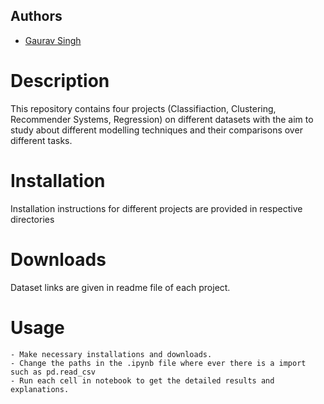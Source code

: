 ## Authors
- [Gaurav Singh](https://github.com/gauravSingh30) 

# Description
This repository contains four projects (Classifiaction, Clustering, Recommender Systems, Regression) on different datasets with the aim to study about different modelling techniques and their comparisons over different tasks.

# Installation
Installation instructions for different projects are provided in respective directories

# Downloads

Dataset links are given in readme file of each project.

# Usage
    - Make necessary installations and downloads.
    - Change the paths in the .ipynb file where ever there is a import such as pd.read_csv
    - Run each cell in notebook to get the detailed results and explanations.